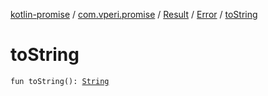 [kotlin-promise](../../../index.md) / [com.vperi.promise](../../index.md) / [Result](../index.md) / [Error](index.md) / [toString](./to-string.md)

# toString

`fun toString(): `[`String`](https://kotlinlang.org/api/latest/jvm/stdlib/kotlin/-string/index.html)
